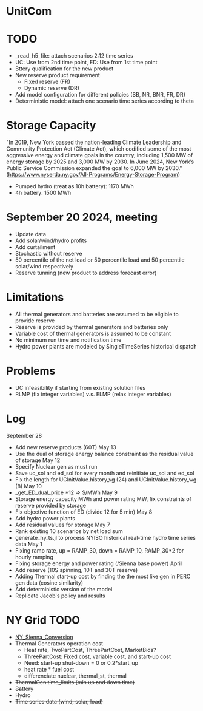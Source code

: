 # UnitCom

# TODO
- _read_h5_file: attach scenarios 2:12 time series
- UC: Use from 2nd time point, ED: Use from 1st time point
- Bttery qualification for the new product
- New reserve product requirement
    - Fixed reserve (FR)
    - Dynamic reserve (DR)
- Add model configuration for different policies (SB, NR, BNR, FR, DR)
- Deterministic model: attach one scenario time series according to theta


# Storage Capacity
"In 2019, New York passed the nation-leading Climate Leadership and Community Protection Act (Climate Act), which codified some of the most aggressive energy and climate goals in the country, including 1,500 MW of energy storage by 2025 and 3,000 MW by 2030. In June 2024, New York’s Public Service Commission expanded the goal to 6,000 MW by 2030." (https://www.nyserda.ny.gov/All-Programs/Energy-Storage-Program)
- Pumped hydro (treat as 10h battery): 1170 MWh
- 4h battery: 1500 MWh

# September 20 2024, meeting
- Update data
- Add solar/wind/hydro profits
- Add curtailment 
- Stochastic without reserve
- 50 percentile of the net load or 50 percentile load and 50 percentile solar/wind respectively
- Reserve tunning (new product to address forecast error)


# Limitations
- All thermal generators and batteries are assumed to be eligible to provide reserve
- Reserve is provided by thermal generators and batteries only
- Variable cost of thermal generators is assumed to be constant
- No minimum run time and notification time
- Hydro power plants are modeled by SingleTimeSeries historical dispatch

# Problems
- UC infeasibility if starting from existing solution files
- RLMP (fix integer variables) v.s. ELMP (relax integer variables)

# Log
September 28
- Add new reserve products (60T)
May 13
- Use the dual of storage energy balance constraint as the residual value of storage
May 12
- Specify Nuclear gen as must run 
- Save uc_sol and ed_sol for every month and reinitiate uc_sol and ed_sol
- Fix the length for UCInitValue.history_vg (24) and UCInitValue.history_wg (8)
May 10
- _get_ED_dual_price *12 => $/MWh
May 9
- Storage energy capacity MWh and power rating MW, fix constraints of reserve provided by storage
- Fix objective function of ED (divide 12 for 5 min)
May 8
- Add hydro power plants
- Add residual values for storage
May 7
- Rank existing 10 scenarios by net load sum
- generate_hy_ts.jl to process NYISO historical real-time hydro time series data
May 1
- Fixing ramp rate, up = RAMP_30, down = RAMP_10, RAMP_30*2 for hourly ramping
- Fixing storage energy and power rating (/Sienna base power)
April
- Add reserve (10S spinning, 10T and 30T reserve)
- Adding Thermal start-up cost by finding the the most like gen in PERC gen data (cosine similarity)
- Add deterministic version of the model
- Replicate Jacob's policy and results




# NY Grid TODO
- [NY_Sienna_Conversion](https://github.com/gackermannlogan/NY_Sienna_Conversion)
- Thermal Generators operation cost 
    - Heat rate, TwoPartCost, ThreePartCost, MarketBids?
    - ThreePartCost: Fixed cost, variable cost, and start-up cost
    - Need: start-up
            shut-down = 0 or 0.2*start_up 
    - heat rate * fuel cost
    - differenciate nuclear, thermal_st, thermal
- ~~ThermalGen time_limits (min up and down time)~~
- ~~Battery~~
- Hydro
- ~~Time series data (wind, solar, load)~~




